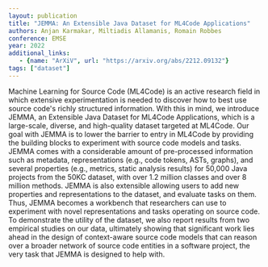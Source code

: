 ```yaml
---
layout: publication
title: "JEMMA: An Extensible Java Dataset for ML4Code Applications"
authors: Anjan Karmakar, Miltiadis Allamanis, Romain Robbes
conference: EMSE
year: 2022
additional_links:
   - {name: "ArXiV", url: "https://arxiv.org/abs/2212.09132"}
tags: ["dataset"]
---
```

Machine Learning for Source Code (ML4Code) is an active research field in which extensive experimentation is needed to discover how to best use source code's richly structured information. With this in mind, we introduce JEMMA, an Extensible Java Dataset for ML4Code Applications, which is a large-scale, diverse, and high-quality dataset targeted at ML4Code. Our goal with JEMMA is to lower the barrier to entry in ML4Code by providing the building blocks to experiment with source code models and tasks. JEMMA comes with a considerable amount of pre-processed information such as metadata, representations (e.g., code tokens, ASTs, graphs), and several properties (e.g., metrics, static analysis results) for 50,000 Java projects from the 50KC dataset, with over 1.2 million classes and over 8 million methods. JEMMA is also extensible allowing users to add new properties and representations to the dataset, and evaluate tasks on them. Thus, JEMMA becomes a workbench that researchers can use to experiment with novel representations and tasks operating on source code. To demonstrate the utility of the dataset, we also report results from two empirical studies on our data, ultimately showing that significant work lies ahead in the design of context-aware source code models that can reason over a broader network of source code entities in a software project, the very task that JEMMA is designed to help with.
